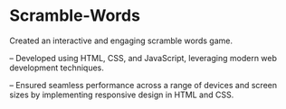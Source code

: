 # Scramble-Words

Created an interactive and engaging scramble words game.

– Developed using HTML, CSS, and JavaScript, leveraging modern web development techniques.

– Ensured seamless performance across a range of devices and screen sizes by implementing responsive design in
HTML and CSS.
